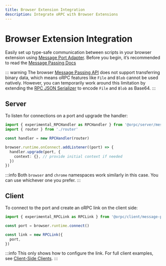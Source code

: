 ```yaml
---
title: Browser Extension Integration
description: Integrate oRPC with Browser Extensions
---
```


# Browser Extension Integration

Easily set up type-safe communication between scripts in your browser extension using [Message Port Adapter](/docs/adapters/message-port). Before you begin, it’s recommended to read the [Message Passing Docs](https://developer.chrome.com/docs/extensions/develop/concepts/messaging#connect)

::: warning
The browser [Message Passing API](https://developer.chrome.com/docs/extensions/develop/concepts/messaging) does not support transferring binary data, which means oRPC features like `File` and `Blob` cannot be used natively. However, you can temporarily work around this limitation by extending the [RPC JSON Serializer](/docs/advanced/rpc-json-serializer#extending-native-data-types) to encode `File` and `Blob` as Base64.
:::

## Server

To listen for connections on a port and upgrade the handler:

```ts
import { experimental_RPCHandler as RPCHandler } from '@orpc/server/message-port'
import { router } from './router'

const handler = new RPCHandler(router)

browser.runtime.onConnect.addListener((port) => {
  handler.upgrade(port, {
    context: {}, // provide initial context if needed
  })
})
```

:::info
Both `browser` and `chrome` namespaces work similarly in this case. You can use whichever one you prefer.
:::

## Client

To connect to the port and create an oRPC link on the client side:

```ts
import { experimental_RPCLink as RPCLink } from '@orpc/client/message-port'

const port = browser.runtime.connect()

const link = new RPCLink({
  port,
})
```

:::info
This only shows how to configure the link. For full client examples, see [Client-Side Clients](/docs/client/client-side).
:::
